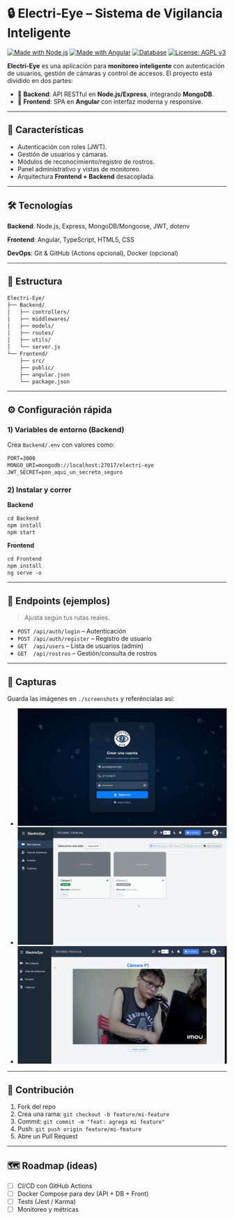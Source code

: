 # 🔒 Electri‑Eye – Sistema de Vigilancia Inteligente

[![Made with Node.js](https://img.shields.io/badge/Made%20with-Node.js-339933?logo=node.js&logoColor=white)](https://nodejs.org/)
[![Made with Angular](https://img.shields.io/badge/Made%20with-Angular-DD0031?logo=angular&logoColor=white)](https://angular.io/)
[![Database](https://img.shields.io/badge/Database-MongoDB-47A248?logo=mongodb&logoColor=white)](https://www.mongodb.com/)
[![License: AGPL v3](https://img.shields.io/badge/License-AGPL_v3-blue.svg)](https://www.gnu.org/licenses/agpl-3.0)

**Electri‑Eye** es una aplicación para **monitoreo inteligente** con autenticación de usuarios, gestión de cámaras y control de accesos. El proyecto está dividido en dos partes:
- 📡 **Backend**: API RESTful en **Node.js/Express**, integrando **MongoDB**.
- 🎨 **Frontend**: SPA en **Angular** con interfaz moderna y responsive.

---

## 🚀 Características
- Autenticación con roles (JWT).
- Gestión de usuarios y cámaras.
- Módulos de reconocimiento/registro de rostros.
- Panel administrativo y vistas de monitoreo.
- Arquitectura **Frontend + Backend** desacoplada.

---

## 🛠️ Tecnologías
**Backend**: Node.js, Express, MongoDB/Mongoose, JWT, dotenv

**Frontend**: Angular, TypeScript, HTML5, CSS

**DevOps**: Git & GitHub (Actions opcional), Docker (opcional)

---

## 📂 Estructura
```
Electri-Eye/
├── Backend/
│   ├── controllers/
│   ├── middlewares/
│   ├── models/
│   ├── routes/
│   ├── utils/
│   └── server.js
└── Frontend/
    ├── src/
    ├── public/
    ├── angular.json
    └── package.json
```

---

## ⚙️ Configuración rápida
### 1) Variables de entorno (Backend)
Crea `Backend/.env` con valores como:
```
PORT=3000
MONGO_URI=mongodb://localhost:27017/electri-eye
JWT_SECRET=pon_aqui_un_secreto_seguro
```

### 2) Instalar y correr
**Backend**
```
cd Backend
npm install
npm start
```

**Frontend**
```
cd Frontend
npm install
ng serve -o
```

---

## 🔗 Endpoints (ejemplos)
> Ajusta según tus rutas reales.

- `POST /api/auth/login` – Autenticación
- `POST /api/auth/register` – Registro de usuario
- `GET  /api/users` – Lista de usuarios (admin)
- `GET  /api/rostros` – Gestión/consulta de rostros

---

## 📸 Capturas
Guarda las imágenes en `./screenshots` y referéncialas así:

- ![Login](./screenshots/login.png)
- ![Dashboard](./screenshots/dashboard.png)
- ![Cámaras](./screenshots/cameras.png)

---

## 🤝 Contribución
1. Fork del repo
2. Crea una rama: `git checkout -b feature/mi-feature`
3. Commit: `git commit -m "feat: agrega mi feature"`
4. Push: `git push origin feature/mi-feature`
5. Abre un Pull Request

---

## 🗺️ Roadmap (ideas)
- [ ] CI/CD con GitHub Actions
- [ ] Docker Compose para dev (API + DB + Front)
- [ ] Tests (Jest / Karma)
- [ ] Monitoreo y métricas
